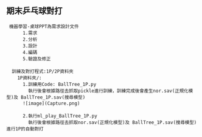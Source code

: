 **期末乒乓球對打**
------------------------     
     機器學習-桌球PPT為需求設計文件
          1.需求
          2.分析
          3.設計
          4.編碼
          5.驗證及修正
          
      訓練及對打程式:1P/2P資料夾
        1P資料夾/:  
          1.訓練用Code: BallTree_1P.py
            執行後會根據路徑去抓取pickle進行訓練，訓練完成後會產生nor.sav(正規化模型)及 BallTree_1P.sav(搜尋模型)
          ![image](Capture.png)

          2.執行ml_play_BallTree_1P.py
            執行後會根據路徑去抓取nor.sav(正規化模型)及 BallTree_1P.sav(搜尋模型)進行1P的自動對打
